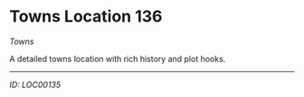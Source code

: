 # Towns Location 136

*Towns*

A detailed towns location with rich history and plot hooks.

---
*ID: LOC00135*